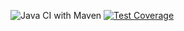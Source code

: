 ![Java CI with Maven](https://github.com/sergyer/phone-api/workflows/Java%20CI%20with%20Maven/badge.svg) [![Test Coverage](https://api.codeclimate.com/v1/badges/cd761ae49f81556bfb25/test_coverage)](https://codeclimate.com/github/sergyer/phone-api/test_coverage)


